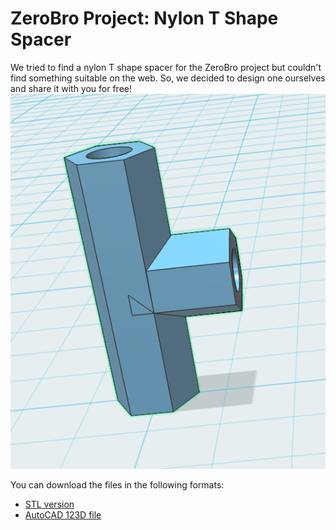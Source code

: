 # ZeroBro Project: Nylon T Shape Spacer

We tried to find a nylon T shape spacer for the ZeroBro project but couldn't find something suitable on the web. So, we decided to design one ourselves and share it with you for free!
![t-shape](https://raw.githubusercontent.com/proxytype/ZeroBro/main/3D/Nylon-T-Spacer/t-stand.PNG)

You can download the files in the following formats:
- [STL version](#)
- [AutoCAD 123D file](#)
